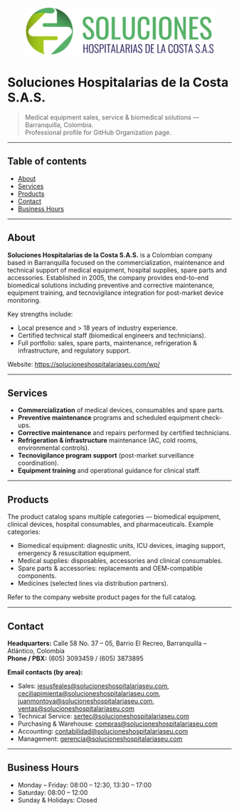 
<p align="center">
  <img src="assets/img/banner.png" alt="Company Banner" />
</p>

# Soluciones Hospitalarias de la Costa S.A.S.

> Medical equipment sales, service & biomedical solutions — Barranquilla, Colombia.  
> Professional profile for GitHub Organization page.

---

## Table of contents
- [About](#about)
- [Services](#services)
- [Products](#products)
- [Contact](#contact)
- [Business Hours](#business-hours)

---

## About

**Soluciones Hospitalarias de la Costa S.A.S.** is a Colombian company based in Barranquilla focused on the commercialization, maintenance and technical support of medical equipment, hospital supplies, spare parts and accessories. Established in 2005, the company provides end-to-end biomedical solutions including preventive and corrective maintenance, equipment training, and tecnovigilance integration for post-market device monitoring.

Key strengths include:
- Local presence and > 18 years of industry experience.
- Certified technical staff (biomedical engineers and technicians).
- Full portfolio: sales, spare parts, maintenance, refrigeration & infrastructure, and regulatory support.

Website: https://solucioneshospitalariaseu.com/wp/

---

## Services

- **Commercialization** of medical devices, consumables and spare parts.  
- **Preventive maintenance** programs and scheduled equipment check-ups.  
- **Corrective maintenance** and repairs performed by certified technicians.  
- **Refrigeration & infrastructure** maintenance (AC, cold rooms, environmental controls).  
- **Tecnovigilance program support** (post-market surveillance coordination).  
- **Equipment training** and operational guidance for clinical staff.

---

## Products

The product catalog spans multiple categories — biomedical equipment, clinical devices, hospital consumables, and pharmaceuticals. Example categories:

- Biomedical equipment: diagnostic units, ICU devices, imaging support, emergency & resuscitation equipment.  
- Medical supplies: disposables, accessories and clinical consumables.  
- Spare parts & accessories: replacements and OEM-compatible components.  
- Medicines (selected lines via distribution partners).

Refer to the company website product pages for the full catalog.

---

## Contact

**Headquarters:** Calle 58 No. 37 – 05, Barrio El Recreo, Barranquilla – Atlántico, Colombia  
**Phone / PBX:** (605) 3093459 / (605) 3873895

**Email contacts (by area):**
- Sales: jesusfeales@solucioneshospitalariaseu.com, ceciliapimienta@solucioneshospitalariaseu.com, juanmontoya@solucioneshospitalariaseu.com, ventas@solucioneshospitalariaseu.com  
- Technical Service: sertec@solucioneshospitalariaseu.com  
- Purchasing & Warehouse: compras@solucioneshospitalariaseu.com  
- Accounting: contabilidad@solucioneshospitalariaseu.com  
- Management: gerencia@solucioneshospitalariaseu.com

---

## Business Hours

- Monday – Friday: 08:00 – 12:30, 13:30 – 17:00  
- Saturday: 08:00 – 12:00  
- Sunday & Holidays: Closed
